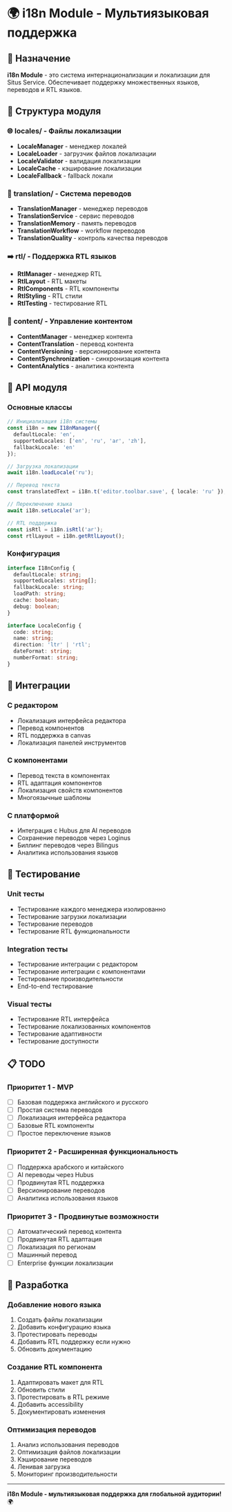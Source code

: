 # 🌍 i18n Module - Мультиязыковая поддержка

## 🎯 Назначение

**i18n Module** - это система интернационализации и локализации для Situs Service. Обеспечивает поддержку множественных языков, переводов и RTL языков.

## 📁 Структура модуля

### 🌐 **locales/** - Файлы локализации
- **LocaleManager** - менеджер локалей
- **LocaleLoader** - загрузчик файлов локализации
- **LocaleValidator** - валидация локализации
- **LocaleCache** - кэширование локализации
- **LocaleFallback** - fallback локали

### 🔄 **translation/** - Система переводов
- **TranslationManager** - менеджер переводов
- **TranslationService** - сервис переводов
- **TranslationMemory** - память переводов
- **TranslationWorkflow** - workflow переводов
- **TranslationQuality** - контроль качества переводов

### ➡️ **rtl/** - Поддержка RTL языков
- **RtlManager** - менеджер RTL
- **RtlLayout** - RTL макеты
- **RtlComponents** - RTL компоненты
- **RtlStyling** - RTL стили
- **RtlTesting** - тестирование RTL

### 📝 **content/** - Управление контентом
- **ContentManager** - менеджер контента
- **ContentTranslation** - перевод контента
- **ContentVersioning** - версионирование контента
- **ContentSynchronization** - синхронизация контента
- **ContentAnalytics** - аналитика контента

## 🔧 API модуля

### Основные классы

```typescript
// Инициализация i18n системы
const i18n = new I18nManager({
  defaultLocale: 'en',
  supportedLocales: ['en', 'ru', 'ar', 'zh'],
  fallbackLocale: 'en'
});

// Загрузка локализации
await i18n.loadLocale('ru');

// Перевод текста
const translatedText = i18n.t('editor.toolbar.save', { locale: 'ru' });

// Переключение языка
await i18n.setLocale('ar');

// RTL поддержка
const isRtl = i18n.isRtl('ar');
const rtlLayout = i18n.getRtlLayout();
```

### Конфигурация

```typescript
interface I18nConfig {
  defaultLocale: string;
  supportedLocales: string[];
  fallbackLocale: string;
  loadPath: string;
  cache: boolean;
  debug: boolean;
}

interface LocaleConfig {
  code: string;
  name: string;
  direction: 'ltr' | 'rtl';
  dateFormat: string;
  numberFormat: string;
}
```

## 🔗 Интеграции

### С редактором
- Локализация интерфейса редактора
- Перевод компонентов
- RTL поддержка в canvas
- Локализация панелей инструментов

### С компонентами
- Перевод текста в компонентах
- RTL адаптация компонентов
- Локализация свойств компонентов
- Многоязычные шаблоны

### С платформой
- Интеграция с Hubus для AI переводов
- Сохранение переводов через Loginus
- Биллинг переводов через Bilingus
- Аналитика использования языков

## 🧪 Тестирование

### Unit тесты
- Тестирование каждого менеджера изолированно
- Тестирование загрузки локализации
- Тестирование переводов
- Тестирование RTL функциональности

### Integration тесты
- Тестирование интеграции с редактором
- Тестирование интеграции с компонентами
- Тестирование производительности
- End-to-end тестирование

### Visual тесты
- Тестирование RTL интерфейса
- Тестирование локализованных компонентов
- Тестирование адаптивности
- Тестирование доступности

## 📋 TODO

### Приоритет 1 - MVP
- [ ] Базовая поддержка английского и русского
- [ ] Простая система переводов
- [ ] Локализация интерфейса редактора
- [ ] Базовые RTL компоненты
- [ ] Простое переключение языков

### Приоритет 2 - Расширенная функциональность
- [ ] Поддержка арабского и китайского
- [ ] AI переводы через Hubus
- [ ] Продвинутая RTL поддержка
- [ ] Версионирование переводов
- [ ] Аналитика использования языков

### Приоритет 3 - Продвинутые возможности
- [ ] Автоматический перевод контента
- [ ] Продвинутая RTL адаптация
- [ ] Локализация по регионам
- [ ] Машинный перевод
- [ ] Enterprise функции локализации

## 🚀 Разработка

### Добавление нового языка
1. Создать файлы локализации
2. Добавить конфигурацию языка
3. Протестировать переводы
4. Добавить RTL поддержку если нужно
5. Обновить документацию

### Создание RTL компонента
1. Адаптировать макет для RTL
2. Обновить стили
3. Протестировать в RTL режиме
4. Добавить accessibility
5. Документировать изменения

### Оптимизация переводов
1. Анализ использования переводов
2. Оптимизация файлов локализации
3. Кэширование переводов
4. Ленивая загрузка
5. Мониторинг производительности

---

**i18n Module - мультиязыковая поддержка для глобальной аудитории!** 🌍 